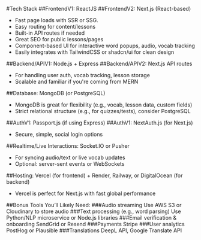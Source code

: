 #Tech Stack
##FrontendV1: ReactJS
##FrontendV2: Next.js (React-based)
- Fast page loads with SSR or SSG.
- Easy routing for content/lessons
- Built-in API routes if needed
- Great SEO for public lessons/pages
- Component-based UI for interactive word popups, audio, vocab tracking
- Easily integrates with TailwindCSS or shadcn/ui for clean design

##Backend/APIV1: Node.js + Express
##Backend/APIV2: Next.js API routes
- For handling user auth, vocab tracking, lesson storage
- Scalable and familiar if you're coming from MERN

##Database: MongoDB (or PostgreSQL)
- MongoDB is great for flexibility (e.g., vocab, lesson data, custom fields)
- Strict relational structure (e.g., for quizzes/tests), consider PostgreSQL

##AuthV1: Passport.js (if using Express)
##AuthV1: NextAuth.js (for Next.js)
- Secure, simple, social login options

##Realtime/Live Interactions: Socket.IO or Pusher
- For syncing audio/text or live vocab updates
- Optional: server-sent events or WebSockets

##Hosting: Vercel (for frontend) + Render, Railway, or DigitalOcean (for backend)
- Vercel is perfect for Next.js with fast global performance

##Bonus Tools You’ll Likely Need:
###Audio streaming
Use AWS S3 or Cloudinary to store audio
###Text processing (e.g., word parsing)
Use Python/NLP microservice or Node.js libraries
###Email verification & onboarding
SendGrid or Resend
###Payments
Stripe
###User analytics
PostHog or Plausible
###Translations
DeepL API, Google Translate API